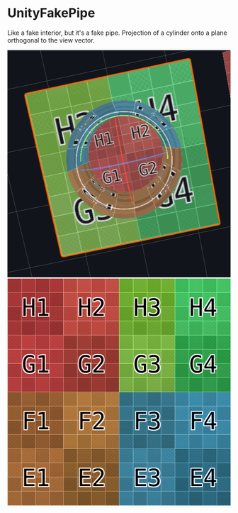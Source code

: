 # UnityFakePipe

Like a fake interior, but it's a fake pipe.
Projection of a cylinder onto a plane orthogonal to the view vector.

<img src="result.gif" alt="result" width="512" height="512">
<img src="UV4ColorGrid.png" alt="ColorGrid" width="512" height="512">
